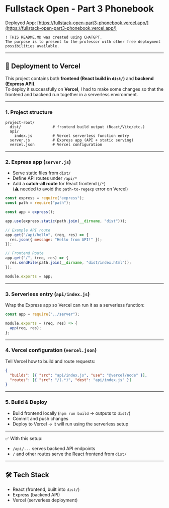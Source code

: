 # Fullstack Open - Part 3 Phonebook

Deployed App: [https://fullstack-open-part3-phonebook.vercel.app/](https://fullstack-open-part3-phonebook.vercel.app/)

```
! THIS README.MD was created using CHATGPT.
The purpose is to present to the professor with other free deployment possibilities available.
```

---

## 🚀 Deployment to Vercel

This project contains both **frontend (React build in `dist/`)** and **backend (Express API)**.  
To deploy it successfully on **Vercel**, I had to make some changes so that the frontend and backend run together in a serverless environment.

---

### 1. Project structure

```
project-root/
  dist/              # frontend build output (React/Vite/etc.)
  api/
    index.js         # Vercel serverless function entry
  server.js          # Express app (API + static serving)
  vercel.json        # Vercel configuration
```

---

### 2. Express app (`server.js`)

- Serve static files from `dist/`
- Define API routes under `/api/*`
- Add a **catch-all route** for React frontend (`/*`)  
  (⚠️ needed to avoid the `path-to-regexp` error on Vercel)

```js
const express = require("express");
const path = require("path");

const app = express();

app.use(express.static(path.join(__dirname, "dist")));

// Example API route
app.get("/api/hello", (req, res) => {
  res.json({ message: "Hello from API!" });
});

// Frontend Route
app.get("/", (req, res) => {
  res.sendFile(path.join(__dirname, "dist/index.html"));
});

module.exports = app;
```

---

### 3. Serverless entry (`api/index.js`)

Wrap the Express app so Vercel can run it as a serverless function:

```js
const app = require("../server");

module.exports = (req, res) => {
  app(req, res);
};
```

---

### 4. Vercel configuration (`vercel.json`)

Tell Vercel how to build and route requests:

```json
{
  "builds": [{ "src": "api/index.js", "use": "@vercel/node" }],
  "routes": [{ "src": "/(.*)", "dest": "api/index.js" }]
}
```

---

### 5. Build & Deploy

- Build frontend locally (`npm run build` → outputs to `dist/`)
- Commit and push changes
- Deploy to Vercel → it will run using the serverless setup

---

✅ With this setup:

- `/api/...` serves backend API endpoints
- `/` and other routes serve the React frontend from `dist/`

---

## 🛠 Tech Stack

- React (frontend, built into `dist/`)
- Express (backend API)
- Vercel (serverless deployment)
